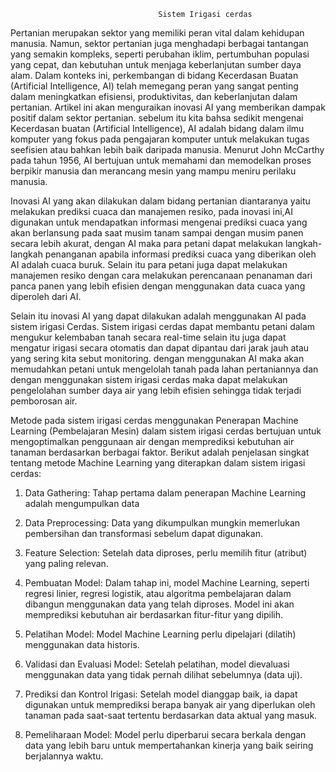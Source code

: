                                      Sistem Irigasi cerdas

Pertanian merupakan sektor yang memiliki peran vital dalam kehidupan manusia. Namun, sektor pertanian juga menghadapi berbagai tantangan yang semakin kompleks, seperti perubahan iklim, pertumbuhan populasi yang cepat, dan kebutuhan untuk menjaga keberlanjutan sumber daya alam. Dalam konteks ini, perkembangan di bidang Kecerdasan Buatan (Artificial Intelligence, AI) telah memegang peran yang sangat penting dalam meningkatkan efisiensi, produktivitas, dan keberlanjutan dalam pertanian. Artikel ini akan menguraikan inovasi AI yang memberikan dampak positif dalam sektor pertanian. sebelum itu kita bahsa sedikit mengenai Kecerdasan buatan (Artificial Intelligence), AI adalah bidang dalam ilmu komputer yang fokus pada pengajaran komputer untuk melakukan tugas seefisien atau bahkan lebih baik daripada manusia. Menurut John McCarthy pada tahun 1956, AI bertujuan untuk memahami dan memodelkan proses berpikir manusia dan merancang mesin yang mampu meniru perilaku manusia.

Inovasi AI yang akan dilakukan dalam bidang pertanian diantaranya yaitu melakukan prediksi cuaca dan manajemen resiko, pada inovasi ini,AI digunakan untuk mendapatkan informasi mengenai prediksi cuaca yang akan berlansung pada saat musim tanam sampai dengan musim panen secara lebih akurat, dengan AI maka para petani dapat melakukan langkah-langkah penanganan apabila informasi prediksi cuaca yang diberikan oleh AI adalah cuaca buruk. Selain itu para petani juga dapat melakukan manajemen resiko dengan cara melakukan perencanaan penanaman dari panca panen yang lebih efisien dengan menggunakan data cuaca yang diperoleh dari AI. 

Selain itu inovasi AI yang dapat dilakukan adalah menggunakan AI pada sistem irigasi Cerdas. Sistem irigasi cerdas dapat membantu petani dalam mengukur kelembaban tanah secara real-time selain itu juga dapat mengatur irigasi secara otomatis dan dapat dipantau dari jarak jauh atau yang sering kita sebut monitoring. dengan menggunakan AI maka akan memudahkan petani untuk mengelolah tanah pada lahan pertaniannya dan dengan menggunakan sistem irigasi cerdas maka dapat melakukan pengelolahan sumber daya air yang lebih efisien sehingga tidak terjadi pemborosan air.

Metode pada sistem irigasi cerdas menggunakan Penerapan Machine Learning (Pembelajaran Mesin) dalam sistem irigasi cerdas bertujuan untuk mengoptimalkan penggunaan air dengan memprediksi kebutuhan air tanaman berdasarkan berbagai faktor. Berikut adalah penjelasan singkat tentang metode Machine Learning yang diterapkan dalam sistem irigasi cerdas:

1.	Data Gathering: Tahap pertama dalam penerapan Machine Learning adalah mengumpulkan data
   
2.	Data Preprocessing: Data yang dikumpulkan mungkin memerlukan pembersihan dan transformasi sebelum dapat digunakan.
   
3.	Feature Selection: Setelah data diproses, perlu memilih fitur (atribut) yang paling relevan.
   
4.	Pembuatan Model: Dalam tahap ini, model Machine Learning, seperti regresi linier, regresi logistik, atau algoritma pembelajaran dalam dibangun menggunakan data yang telah diproses. Model ini akan memprediksi kebutuhan air berdasarkan fitur-fitur yang dipilih.
   
5.	Pelatihan Model: Model Machine Learning perlu dipelajari (dilatih) menggunakan data historis.
   
6.	Validasi dan Evaluasi Model: Setelah pelatihan, model dievaluasi menggunakan data yang tidak pernah dilihat sebelumnya (data uji).
   
7.	Prediksi dan Kontrol Irigasi: Setelah model dianggap baik, ia dapat digunakan untuk memprediksi berapa banyak air yang diperlukan oleh tanaman pada saat-saat tertentu berdasarkan data aktual yang masuk.
   
8.	Pemeliharaan Model: Model perlu diperbarui secara berkala dengan data yang lebih baru untuk mempertahankan kinerja yang baik seiring berjalannya waktu.




